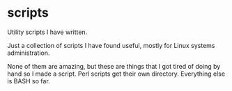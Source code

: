 scripts
=======

Utility scripts I have written. 

Just a collection of scripts I have found useful, mostly for Linux systems
administration.

None of them are amazing, but these are things that I got tired of doing by
hand so I made a script. Perl scripts get their own directory. Everything else
is BASH so far.

